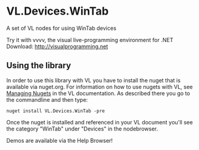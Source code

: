 # VL.Devices.WinTab
A set of VL nodes for using WinTab devices

Try it with vvvv, the visual live-programming environment for .NET  
Download: http://visualprogramming.net

## Using the library
In order to use this library with VL you have to install the nuget that is available via nuget.org. For information on how to use nugets with VL, see [Managing Nugets](https://thegraybook.vvvv.org/reference/libraries/dependencies.html#manage-nugets) in the VL documentation. As described there you go to the commandline and then type:

    nuget install VL.Devices.WinTab -pre

Once the nuget is installed and referenced in your VL document you'll see the category "WinTab" under "Devices" in the nodebrowser. 

Demos are available via the Help Browser!